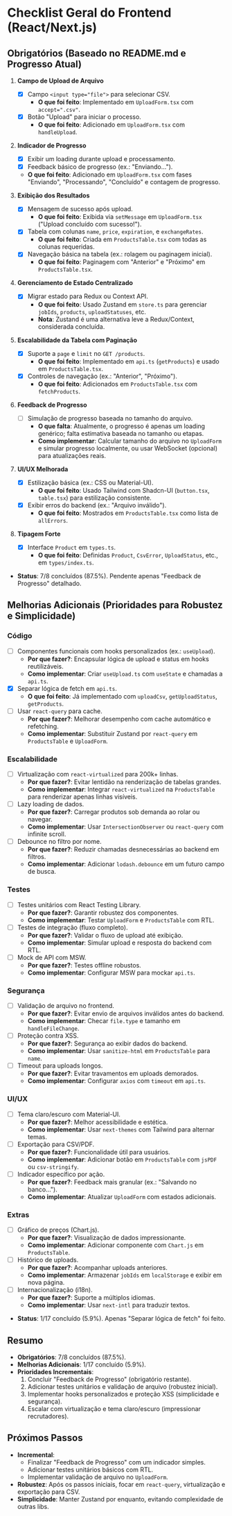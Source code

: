 # Checklist Geral do Frontend (React/Next.js)

## Obrigatórios (Baseado no README.md e Progresso Atual)
1. **Campo de Upload de Arquivo**
   - [x] Campo `<input type="file">` para selecionar CSV.
     - **O que foi feito**: Implementado em `UploadForm.tsx` com `accept=".csv"`.
   - [x] Botão "Upload" para iniciar o processo.
     - **O que foi feito**: Adicionado em `UploadForm.tsx` com `handleUpload`.

2. **Indicador de Progresso**
   - [x] Exibir um loading durante upload e processamento.
   - [x] Feedback básico de progresso (ex.: "Enviando...").
   - **O que foi feito**: Adicionado em `UploadForm.tsx` com fases "Enviando", "Processando", "Concluído" e contagem de progresso.

3. **Exibição dos Resultados**
   - [x] Mensagem de sucesso após upload.
     - **O que foi feito**: Exibida via `setMessage` em `UploadForm.tsx` ("Upload concluído com sucesso!").
   - [x] Tabela com colunas `name`, `price`, `expiration`, e `exchangeRates`.
     - **O que foi feito**: Criada em `ProductsTable.tsx` com todas as colunas requeridas.
   - [x] Navegação básica na tabela (ex.: rolagem ou paginagem inicial).
     - **O que foi feito**: Paginagem com "Anterior" e "Próximo" em `ProductsTable.tsx`.

4. **Gerenciamento de Estado Centralizado**
   - [x] Migrar estado para Redux ou Context API.
     - **O que foi feito**: Usado Zustand em `store.ts` para gerenciar `jobIds`, `products`, `uploadStatuses`, etc.
     - **Nota**: Zustand é uma alternativa leve a Redux/Context, considerada concluída.

5. **Escalabilidade da Tabela com Paginação**
   - [x] Suporte a `page` e `limit` no `GET /products`.
     - **O que foi feito**: Implementado em `api.ts` (`getProducts`) e usado em `ProductsTable.tsx`.
   - [x] Controles de navegação (ex.: "Anterior", "Próximo").
     - **O que foi feito**: Adicionados em `ProductsTable.tsx` com `fetchProducts`.

6. **Feedback de Progresso**
   - [ ] Simulação de progresso baseada no tamanho do arquivo.
     - **O que falta**: Atualmente, o progresso é apenas um loading genérico; falta estimativa baseada no tamanho ou etapas.
     - **Como implementar**: Calcular tamanho do arquivo no `UploadForm` e simular progresso localmente, ou usar WebSocket (opcional) para atualizações reais.

7. **UI/UX Melhorada**
   - [x] Estilização básica (ex.: CSS ou Material-UI).
     - **O que foi feito**: Usado Tailwind com Shadcn-UI (`button.tsx`, `table.tsx`) para estilização consistente.
   - [x] Exibir erros do backend (ex.: "Arquivo inválido").
     - **O que foi feito**: Mostrados em `ProductsTable.tsx` como lista de `allErrors`.

8. **Tipagem Forte**
   - [x] Interface `Product` em `types.ts`.
     - **O que foi feito**: Definidas `Product`, `CsvError`, `UploadStatus`, etc., em `types/index.ts`.

- **Status**: 7/8 concluídos (87.5%). Pendente apenas "Feedback de Progresso" detalhado.

## Melhorias Adicionais (Prioridades para Robustez e Simplicidade)

### Código
- [ ] Componentes funcionais com hooks personalizados (ex.: `useUpload`).
  - **Por que fazer?**: Encapsular lógica de upload e status em hooks reutilizáveis.
  - **Como implementar**: Criar `useUpload.ts` com `useState` e chamadas a `api.ts`.
- [x] Separar lógica de fetch em `api.ts`.
  - **O que foi feito**: Já implementado com `uploadCsv`, `getUploadStatus`, `getProducts`.
- [ ] Usar `react-query` para cache.
  - **Por que fazer?**: Melhorar desempenho com cache automático e refetching.
  - **Como implementar**: Substituir Zustand por `react-query` em `ProductsTable` e `UploadForm`.

### Escalabilidade
- [ ] Virtualização com `react-virtualized` para 200k+ linhas.
  - **Por que fazer?**: Evitar lentidão na renderização de tabelas grandes.
  - **Como implementar**: Integrar `react-virtualized` na `ProductsTable` para renderizar apenas linhas visíveis.
- [ ] Lazy loading de dados.
  - **Por que fazer?**: Carregar produtos sob demanda ao rolar ou navegar.
  - **Como implementar**: Usar `IntersectionObserver` ou `react-query` com infinite scroll.
- [ ] Debounce no filtro por nome.
  - **Por que fazer?**: Reduzir chamadas desnecessárias ao backend em filtros.
  - **Como implementar**: Adicionar `lodash.debounce` em um futuro campo de busca.

### Testes
- [ ] Testes unitários com React Testing Library.
  - **Por que fazer?**: Garantir robustez dos componentes.
  - **Como implementar**: Testar `UploadForm` e `ProductsTable` com RTL.
- [ ] Testes de integração (fluxo completo).
  - **Por que fazer?**: Validar o fluxo de upload até exibição.
  - **Como implementar**: Simular upload e resposta do backend com RTL.
- [ ] Mock de API com MSW.
  - **Por que fazer?**: Testes offline robustos.
  - **Como implementar**: Configurar MSW para mockar `api.ts`.

### Segurança
- [ ] Validação de arquivo no frontend.
  - **Por que fazer?**: Evitar envio de arquivos inválidos antes do backend.
  - **Como implementar**: Checar `file.type` e tamanho em `handleFileChange`.
- [ ] Proteção contra XSS.
  - **Por que fazer?**: Segurança ao exibir dados do backend.
  - **Como implementar**: Usar `sanitize-html` em `ProductsTable` para `name`.
- [ ] Timeout para uploads longos.
  - **Por que fazer?**: Evitar travamentos em uploads demorados.
  - **Como implementar**: Configurar `axios` com `timeout` em `api.ts`.

### UI/UX
- [ ] Tema claro/escuro com Material-UI.
  - **Por que fazer?**: Melhor acessibilidade e estética.
  - **Como implementar**: Usar `next-themes` com Tailwind para alternar temas.
- [ ] Exportação para CSV/PDF.
  - **Por que fazer?**: Funcionalidade útil para usuários.
  - **Como implementar**: Adicionar botão em `ProductsTable` com `jsPDF` ou `csv-stringify`.
- [ ] Indicador específico por ação.
  - **Por que fazer?**: Feedback mais granular (ex.: "Salvando no banco...").
  - **Como implementar**: Atualizar `UploadForm` com estados adicionais.

### Extras
- [ ] Gráfico de preços (Chart.js).
  - **Por que fazer?**: Visualização de dados impressionante.
  - **Como implementar**: Adicionar componente com `Chart.js` em `ProductsTable`.
- [ ] Histórico de uploads.
  - **Por que fazer?**: Acompanhar uploads anteriores.
  - **Como implementar**: Armazenar `jobIds` em `localStorage` e exibir em nova página.
- [ ] Internacionalização (i18n).
  - **Por que fazer?**: Suporte a múltiplos idiomas.
  - **Como implementar**: Usar `next-intl` para traduzir textos.

- **Status**: 1/17 concluído (5.9%). Apenas "Separar lógica de fetch" foi feito.

## Resumo
- **Obrigatórios**: 7/8 concluídos (87.5%).
- **Melhorias Adicionais**: 1/17 concluído (5.9%).
- **Prioridades Incrementais**:
  1. Concluir "Feedback de Progresso" (obrigatório restante).
  2. Adicionar testes unitários e validação de arquivo (robustez inicial).
  3. Implementar hooks personalizados e proteção XSS (simplicidade e segurança).
  4. Escalar com virtualização e tema claro/escuro (impressionar recrutadores).

## Próximos Passos
- **Incremental**: 
  - Finalizar "Feedback de Progresso" com um indicador simples.
  - Adicionar testes unitários básicos com RTL.
  - Implementar validação de arquivo no `UploadForm`.
- **Robustez**: Após os passos iniciais, focar em `react-query`, virtualização e exportação para CSV.
- **Simplicidade**: Manter Zustand por enquanto, evitando complexidade de outras libs.